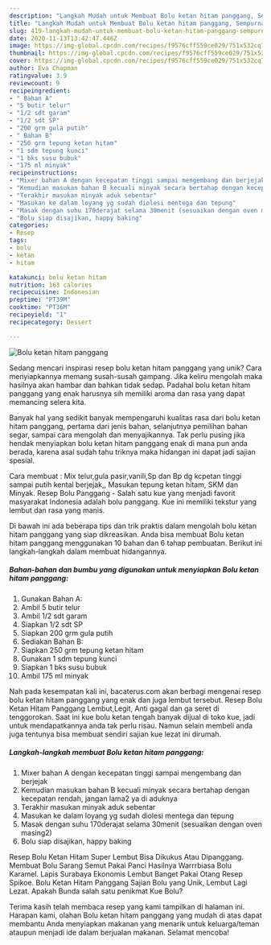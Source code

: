 ```yaml
---
description: "Langkah Mudah untuk Membuat Bolu ketan hitam panggang, Sempurna"
title: "Langkah Mudah untuk Membuat Bolu ketan hitam panggang, Sempurna"
slug: 419-langkah-mudah-untuk-membuat-bolu-ketan-hitam-panggang-sempurna
date: 2020-11-13T13:42:47.446Z
image: https://img-global.cpcdn.com/recipes/f9576cff559ce029/751x532cq70/bolu-ketan-hitam-panggang-foto-resep-utama.jpg
thumbnail: https://img-global.cpcdn.com/recipes/f9576cff559ce029/751x532cq70/bolu-ketan-hitam-panggang-foto-resep-utama.jpg
cover: https://img-global.cpcdn.com/recipes/f9576cff559ce029/751x532cq70/bolu-ketan-hitam-panggang-foto-resep-utama.jpg
author: Eva Chapman
ratingvalue: 3.9
reviewcount: 9
recipeingredient:
- " Bahan A"
- "5 butir telur"
- "1/2 sdt garam"
- "1/2 sdt SP"
- "200 grm gula putih"
- " Bahan B"
- "250 grm tepung ketan hitam"
- "1 sdm tepung kunci"
- "1 bks susu bubuk"
- "175 ml minyak"
recipeinstructions:
- "Mixer bahan A dengan kecepatan tinggi sampai mengembang dan berjejak"
- "Kemudian masukan bahan B kecuali minyak secara bertahap dengan kecepatan rendah, jangan lama2 ya di aduknya"
- "Terakhir masukan minyak aduk sebentar"
- "Masukan ke dalam loyang yg sudah diolesi mentega dan tepung"
- "Masak dengan suhu 170derajat selama 30menit (sesuaikan dengan oven masing2)"
- "Bolu siap disajikan, happy baking"
categories:
- Resep
tags:
- bolu
- ketan
- hitam

katakunci: bolu ketan hitam 
nutrition: 163 calories
recipecuisine: Indonesian
preptime: "PT39M"
cooktime: "PT36M"
recipeyield: "1"
recipecategory: Dessert

---
```



![Bolu ketan hitam panggang](https://img-global.cpcdn.com/recipes/f9576cff559ce029/751x532cq70/bolu-ketan-hitam-panggang-foto-resep-utama.jpg)

Sedang mencari inspirasi resep bolu ketan hitam panggang yang unik? Cara menyiapkannya memang susah-susah gampang. Jika keliru mengolah maka hasilnya akan hambar dan bahkan tidak sedap. Padahal bolu ketan hitam panggang yang enak harusnya sih memiliki aroma dan rasa yang dapat memancing selera kita.

Banyak hal yang sedikit banyak mempengaruhi kualitas rasa dari bolu ketan hitam panggang, pertama dari jenis bahan, selanjutnya pemilihan bahan segar, sampai cara mengolah dan menyajikannya. Tak perlu pusing jika hendak menyiapkan bolu ketan hitam panggang enak di mana pun anda berada, karena asal sudah tahu triknya maka hidangan ini dapat jadi sajian spesial.

Cara membuat : Mix telur,gula pasir,vanili,Sp dan Bp dg kcpetan tinggi sampai putih kental berjejak,, Masukan tepung ketan hitam, SKM dan Minyak. Resep Bolu Panggang - Salah satu kue yang menjadi favorit masyarakat Indonesia adalah bolu panggang. Kue ini memiliki tekstur yang lembut dan rasa yang manis.


Di bawah ini ada beberapa tips dan trik praktis dalam mengolah bolu ketan hitam panggang yang siap dikreasikan. Anda bisa membuat Bolu ketan hitam panggang menggunakan 10 bahan dan 6 tahap pembuatan. Berikut ini langkah-langkah dalam membuat hidangannya.

<!--inarticleads1-->

##### Bahan-bahan dan bumbu yang digunakan untuk menyiapkan Bolu ketan hitam panggang:

1. Gunakan  Bahan A:
1. Ambil 5 butir telur
1. Ambil 1/2 sdt garam
1. Siapkan 1/2 sdt SP
1. Siapkan 200 grm gula putih
1. Sediakan  Bahan B:
1. Siapkan 250 grm tepung ketan hitam
1. Gunakan 1 sdm tepung kunci
1. Siapkan 1 bks susu bubuk
1. Ambil 175 ml minyak


Nah pada kesempatan kali ini, bacaterus.com akan berbagi mengenai resep bolu ketan hitam panggang yang enak dan juga lembut tersebut. Resep Bolu Ketan Hitam Panggang Lembut,Legit, Anti gagal dan ga seret di tenggorokan. Saat ini kue bolu ketan tengah banyak dijual di toko kue, jadi untuk mendapatkannya anda tak perlu risau. Namun selain membeli anda juga tentunya bisa membuat sendiri sajian kue lezat ini dirumah. 

<!--inarticleads2-->

##### Langkah-langkah membuat Bolu ketan hitam panggang:

1. Mixer bahan A dengan kecepatan tinggi sampai mengembang dan berjejak
1. Kemudian masukan bahan B kecuali minyak secara bertahap dengan kecepatan rendah, jangan lama2 ya di aduknya
1. Terakhir masukan minyak aduk sebentar
1. Masukan ke dalam loyang yg sudah diolesi mentega dan tepung
1. Masak dengan suhu 170derajat selama 30menit (sesuaikan dengan oven masing2)
1. Bolu siap disajikan, happy baking


Resep Bolu Ketan Hitam Super Lembut Bisa Dikukus Atau Dipanggang. Membuat Bolu Sarang Semut Pakai Panci Hasilnya Warrrbiasa Bolu Karamel. Lapis Surabaya Ekonomis Lembut Banget Pakai Otang Resep Spikoe. Bolu Ketan Hitam Panggang Sajian Bolu yang Unik, Lembut Lagi Lezat. Apakah Bunda salah satu penikmat Kue Bolu? 

Terima kasih telah membaca resep yang kami tampilkan di halaman ini. Harapan kami, olahan Bolu ketan hitam panggang yang mudah di atas dapat membantu Anda menyiapkan makanan yang menarik untuk keluarga/teman ataupun menjadi ide dalam berjualan makanan. Selamat mencoba!
